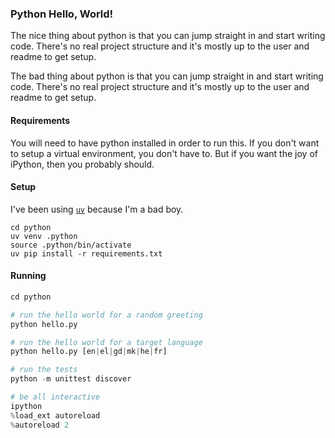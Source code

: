 ### Python Hello, World!

The nice thing about python is that you can jump straight in and start writing code.
There's no real project structure and it's mostly up to the user and readme to get setup.

The bad thing about python is that you can jump straight in and start writing code.
There's no real project structure and it's mostly up to the user and readme to get setup.

#### Requirements

You will need to have python installed in order to run this. If you don't want to setup a virtual environment,
you don't have to. But if you want the joy of iPython, then you probably should.

#### Setup

I've been using [`uv`](https://docs.astral.sh/uv/) because I'm a bad boy.

```
cd python
uv venv .python
source .python/bin/activate
uv pip install -r requirements.txt
```


#### Running

```python 
cd python

# run the hello world for a random greeting
python hello.py

# run the hello world for a target language
python hello.py [en|el|gd|mk|he|fr]

# run the tests
python -m unittest discover

# be all interactive
ipython
%load_ext autoreload
%autoreload 2
```
